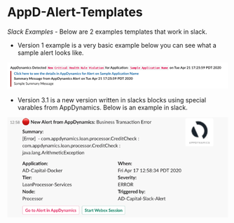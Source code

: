 # AppD-Alert-Templates
*Slack Examples* - Below are 2 examples templates that work in slack. 
- Version 1 example is a very basic example below you can see what a sample alert looks like. 

![Example Alert](slack-image2.png)

- Version 3.1 is a new version written in slacks blocks using special varables from AppDynamics. Below is an example in slack. 

![Example Alert](slack-image.png)


